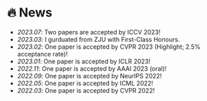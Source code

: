 # 🔥 News

- *2023.07*: Two papers are accepted by ICCV 2023!
- *2023.03*: I gurduated from ZJU with First-Class Honours.
- *2023.02*: One paper is accepted by CVPR 2023 (Highlight; 2.5% acceptance rate)!
- *2023.01*: One paper is accepted by ICLR 2023!
- *2022.11*: One paper is accepted by AAAI 2023 (oral)!
- *2022.09*: One paper is accepted by NeurIPS 2022!
- *2022.05*: One paper is accepted by ICML 2022!
- *2022.03*: One paper is accepted by CVPR 2022!

  

